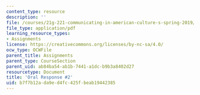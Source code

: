 ```yaml
---
content_type: resource
description: ''
file: /courses/21g-221-communicating-in-american-culture-s-spring-2019/b7f7b12ada9ed4fc425fbeab19442385_MIT21G_221S19_oral2.pdf
file_type: application/pdf
learning_resource_types:
- Assignments
license: https://creativecommons.org/licenses/by-nc-sa/4.0/
ocw_type: OCWFile
parent_title: Assignments
parent_type: CourseSection
parent_uid: ab84ba54-ab1b-7441-a1dc-b9b3a8402d27
resourcetype: Document
title: 'Oral Response #2'
uid: b7f7b12a-da9e-d4fc-425f-beab19442385
---
```

